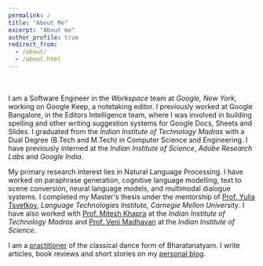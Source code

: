 ```yaml
---
permalink: /
title: "About Me"
excerpt: "About me"
author_profile: true
redirect_from: 
  - /about/
  - /about.html
---
```


<br> <br>
I am a Software Engineer in the _Workspace_ team at _Google, New York_, working on Google Keep, a notetaking editor. I previously worked at 
Google Bangalore, in 
the Editors Intelligence team, where I was involved in building spelling and other writing suggestion systems for Google Docs, Sheets and Slides. I graduated from the _Indian Institute of Technology Madras_ with a Dual Degree (B.Tech and M.Tech) in Computer Science and Engineering. I have previously interned at the _Indian Institute of Science_, _Adobe Research Labs_ and _Google India_. 

My primary research interest lies in Natural Language Processing. I have worked on paraphrase generation, cognitive language modelling, text to scene conversion, neural language models, and multimodal dialogue systems. I completed my Master's thesis under the mentorship of [Prof. Yulia Tsvetkov](www.cs.cmu.edu/~ytsvetko/), _Language Technologies Institute, Carnegie Mellon University_. I have also worked with [Prof. Mitesh Khapra](https://www.cse.iitm.ac.in/~miteshk/) at the _Indian Institute of Technology Madras_ and [Prof. Veni Madhavan](https://www.csa.iisc.ac.in/people/people-faculty-cevm.html) at the _Indian Institute of Science_. 

I am a [practitioner](https://www.youtube.com/playlist?list=PL6msSfSnNx8QuU8vcoj5B_3djm8Mn4TGQs) of the classical dance form of Bharatanatyam. I write articles, book reviews and short stories on my [personal blog](https://accioredmoon.blogspot.com/). 
